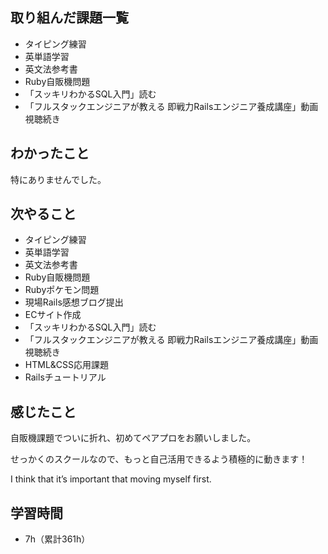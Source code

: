 ## 取り組んだ課題一覧
- タイピング練習
- 英単語学習
- 英文法参考書
- Ruby自販機問題
- 「スッキリわかるSQL入門」読む
- 「フルスタックエンジニアが教える 即戦力Railsエンジニア養成講座」動画視聴続き
## わかったこと
特にありませんでした。
## 次やること
- タイピング練習
- 英単語学習
- 英文法参考書
- Ruby自販機問題
- Rubyポケモン問題
- 現場Rails感想ブログ提出
- ECサイト作成
- 「スッキリわかるSQL入門」読む
- 「フルスタックエンジニアが教える 即戦力Railsエンジニア養成講座」動画視聴続き
- HTML&CSS応用課題
- Railsチュートリアル
## 感じたこと
自販機課題でついに折れ、初めてペアプロをお願いしました。

せっかくのスクールなので、もっと自己活用できるよう積極的に動きます！

I think that it’s important that moving myself first.

## 学習時間
- 7h（累計361h）
